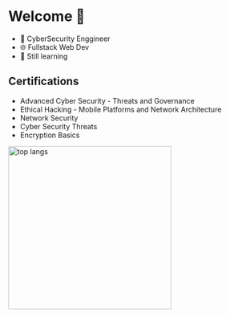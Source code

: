 # Welcome 👋

* 🔧 CyberSecurity Enggineer
* 🌐 Fullstack Web Dev
* 🌱 Still learning

## Certifications
- Advanced Cyber Security - Threats and Governance
- Ethical Hacking - Mobile Platforms and Network Architecture
- Network Security
- Cyber Security Threats
- Encryption Basics

<img width=325 align="center" src="https://github-readme-stats-salesp07.vercel.app/api/top-langs/?username=x0root&hide=HTML&langs_count=8&layout=compact&theme=react&border_radius=10&size_weight=0.5&count_weight=0.5&exclude_repo=github-readme-stats" alt="top langs" />
